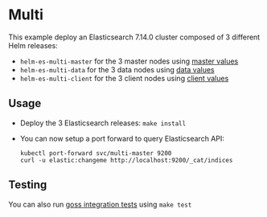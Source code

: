 # Multi

This example deploy an Elasticsearch 7.14.0 cluster composed of 3 different Helm
releases:

- `helm-es-multi-master` for the 3 master nodes using [master values][]
- `helm-es-multi-data` for the 3 data nodes using [data values][]
- `helm-es-multi-client` for the 3 client nodes using [client values][]

## Usage

* Deploy the 3 Elasticsearch releases: `make install`

* You can now setup a port forward to query Elasticsearch API:

  ```
  kubectl port-forward svc/multi-master 9200
  curl -u elastic:changeme http://localhost:9200/_cat/indices
  ```

## Testing

You can also run [goss integration tests][] using `make test`


[client values]: https://github.com/elastic/helm-charts/tree/7.14/elasticsearch/examples/multi/client.yaml
[data values]: https://github.com/elastic/helm-charts/tree/7.14/elasticsearch/examples/multi/data.yaml
[goss integration tests]: https://github.com/elastic/helm-charts/tree/7.14/elasticsearch/examples/multi/test/goss.yaml
[master values]: https://github.com/elastic/helm-charts/tree/7.14/elasticsearch/examples/multi/master.yaml
